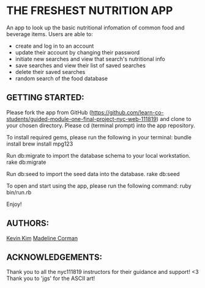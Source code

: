 # THE FRESHEST NUTRITION APP

 An app to look up the basic nutritional infomation of common food and beverage items.
 Users are able to:
 - create and log in to an account
 - update their account by changing their password
 - initiate new searches and view that search's nutritional info
 - save searches and view their list of saved searches
 - delete their saved searches
 - random search of the food database

## GETTING STARTED:

 Please fork the app from GitHub (https://github.com/learn-co-students/guided-module-one-final-project-nyc-web-111819) 
 and clone to your chosen directory. Please cd (terminal prompt) into the app repository. 

 To install required gems, please run the following in your terminal:
 bundle install 
 brew install mpg123

 Run db:migrate to import the database schema to your local workstation.
 rake db:migrate

 Run db:seed to import the seed data into the database.
 rake db:seed

 To open and start using the app, please run the following command:
 ruby bin/run.rb 

 Enjoy!

## AUTHORS:
 [Kevin Kim](https://github.com/kevinkim1030)
 [Madeline Corman](https://github.com/MACorman)

## ACKNOWLEDGEMENTS:
 Thank you to all the nyc111819 instructors for their guidance and support! <3
 Thank you to 'jgs' for the ASCII art!  